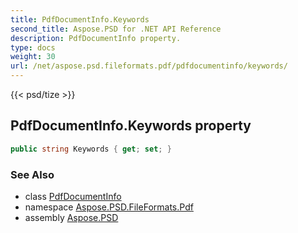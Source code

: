 ```yaml
---
title: PdfDocumentInfo.Keywords
second_title: Aspose.PSD for .NET API Reference
description: PdfDocumentInfo property. 
type: docs
weight: 30
url: /net/aspose.psd.fileformats.pdf/pdfdocumentinfo/keywords/
---
```

{{< psd/tize >}}
## PdfDocumentInfo.Keywords property

```csharp
public string Keywords { get; set; }
```

### See Also

* class [PdfDocumentInfo](../)
* namespace [Aspose.PSD.FileFormats.Pdf](../../pdfdocumentinfo/)
* assembly [Aspose.PSD](../../../)


